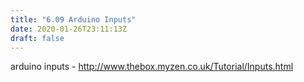 ```yaml
---
title: "6.09 Arduino Inputs"
date: 2020-01-26T23:11:13Z
draft: false
---
```


arduino inputs - http://www.thebox.myzen.co.uk/Tutorial/Inputs.html
